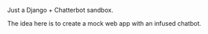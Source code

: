 Just a Django + Chatterbot sandbox. 

The idea here is to create a mock web app with an infused chatbot. 

